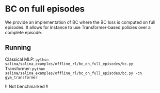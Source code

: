 # BC on full episodes

We provide an implementation of BC where the BC loss is computed on full episodes. It allows for instance to use Transformer-based policies over a complete episode.

## Running

Classical MLP: `python salina/salina_examples/offline_rl/bc_on_full_episodes/bc.py`
Transformer: `python salina/salina_examples/offline_rl/bc_on_full_episodes/bc.py -cn gym_transformer`


!! Not benchmarked !!
